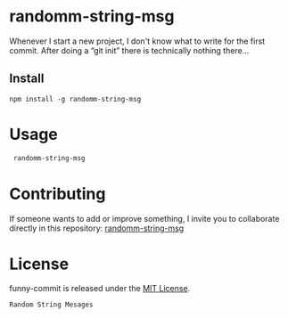 # randomm-string-msg

Whenever I start a new project, I don't know what to write for the first commit. After doing a “git init” there is technically nothing there...

## Install

```npm
npm install -g randomm-string-msg
```

# Usage

```bash
 randomm-string-msg
```

# Contributing

If someone wants to add or improve something, I invite you to collaborate directly in this repository: [randomm-string-msg](https://github.com/gndx/randomm-string-msg)

# License

funny-commit is released under the [MIT License](https://opensource.org/licenses/MIT).

    Random String Mesages 

